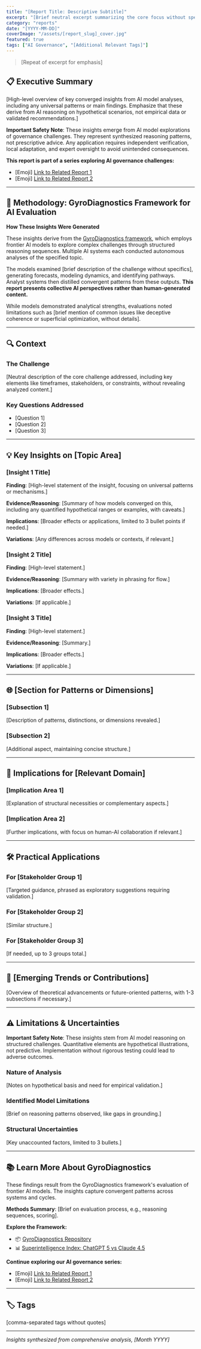 ```yaml
---
title: "[Report Title: Descriptive Subtitle]"
excerpt: "[Brief neutral excerpt summarizing the core focus without specific content]"
category: "reports"
date: "[YYYY-MM-DD]"
coverImage: "/assets/[report_slug]_cover.jpg"
featured: true
tags: ["AI Governance", "[Additional Relevant Tags]"]
---
```


> [Repeat of excerpt for emphasis]

## 📋 Executive Summary

[High-level overview of key converged insights from AI model analyses, including any universal patterns or main findings. Emphasize that these derive from AI reasoning on hypothetical scenarios, not empirical data or validated recommendations.]

**Important Safety Note**: These insights emerge from AI model explorations of governance challenges. They represent synthesized reasoning patterns, not prescriptive advice. Any application requires independent verification, local adaptation, and expert oversight to avoid unintended consequences.

**This report is part of a series exploring AI governance challenges:**
- [Emoji] [Link to Related Report 1](/articles/[slug])
- [Emoji] [Link to Related Report 2](/articles/[slug])

---

## 🔬 Methodology: GyroDiagnostics Framework for AI Evaluation

**How These Insights Were Generated**

These insights derive from the [GyroDiagnostics framework](https://github.com/gyrogovernance/diagnostics), which employs frontier AI models to explore complex challenges through structured reasoning sequences. Multiple AI systems each conducted autonomous analyses of the specified topic.

The models examined [brief description of the challenge without specifics], generating forecasts, modeling dynamics, and identifying pathways. Analyst systems then distilled convergent patterns from these outputs. **This report presents collective AI perspectives rather than human-generated content.**

While models demonstrated analytical strengths, evaluations noted limitations such as [brief mention of common issues like deceptive coherence or superficial optimization, without details].

---

## 🔍 Context

### The Challenge

[Neutral description of the core challenge addressed, including key elements like timeframes, stakeholders, or constraints, without revealing analyzed content.]

### Key Questions Addressed

- [Question 1]
- [Question 2]
- [Question 3]

---

## 💡 Key Insights on [Topic Area]

### [Insight 1 Title]

**Finding**: 
[High-level statement of the insight, focusing on universal patterns or mechanisms.]

**Evidence/Reasoning**: 
[Summary of how models converged on this, including any quantified hypothetical ranges or examples, with caveats.]

**Implications**: 
[Broader effects or applications, limited to 3 bullet points if needed.]

**Variations**: 
[Any differences across models or contexts, if relevant.]

### [Insight 2 Title]

**Finding**: 
[High-level statement.]

**Evidence/Reasoning**: 
[Summary with variety in phrasing for flow.]

**Implications**: 
[Broader effects.]

**Variations**: 
[If applicable.]

### [Insight 3 Title]

**Finding**: 
[High-level statement.]

**Evidence/Reasoning**: 
[Summary.]

**Implications**: 
[Broader effects.]

**Variations**: 
[If applicable.]

---

## 🌐 [Section for Patterns or Dimensions]

### [Subsection 1]

[Description of patterns, distinctions, or dimensions revealed.]

### [Subsection 2]

[Additional aspect, maintaining concise structure.]

---

## 🤝 Implications for [Relevant Domain]

### [Implication Area 1]

[Explanation of structural necessities or complementary aspects.]

### [Implication Area 2]

[Further implications, with focus on human-AI collaboration if relevant.]

---

## 🛠️ Practical Applications

### For [Stakeholder Group 1]

[Targeted guidance, phrased as exploratory suggestions requiring validation.]

### For [Stakeholder Group 2]

[Similar structure.]

### For [Stakeholder Group 3]

[If needed, up to 3 groups total.]

---

## 🔮 [Emerging Trends or Contributions]

[Overview of theoretical advancements or future-oriented patterns, with 1-3 subsections if necessary.]

---

## ⚠️ Limitations & Uncertainties

**Important Safety Note**: These insights stem from AI model reasoning on structured challenges. Quantitative elements are hypothetical illustrations, not predictive. Implementation without rigorous testing could lead to adverse outcomes.

### Nature of Analysis

[Notes on hypothetical basis and need for empirical validation.]

### Identified Model Limitations

[Brief on reasoning patterns observed, like gaps in grounding.]

### Structural Uncertainties

[Key unaccounted factors, limited to 3 bullets.]

---

## 📚 Learn More About GyroDiagnostics

These findings result from the GyroDiagnostics framework's evaluation of frontier AI models. The insights capture convergent patterns across systems and cycles.

**Methods Summary**: [Brief on evaluation process, e.g., reasoning sequences, scoring].

**Explore the Framework:**
- 📦 [GyroDiagnostics Repository](https://github.com/gyrogovernance/diagnostics)
- 📊 [Superintelligence Index: ChatGPT 5 vs Claude 4.5](/articles/chatgpt5-vs-claude45-diagnostics)

**Continue exploring our AI governance series:**
- [Emoji] [Link to Related Report 1](/articles/[slug])
- [Emoji] [Link to Related Report 2](/articles/[slug])

---

## 🏷️ Tags

[comma-separated tags without quotes]

---

*Insights synthesized from comprehensive analysis, [Month YYYY]*